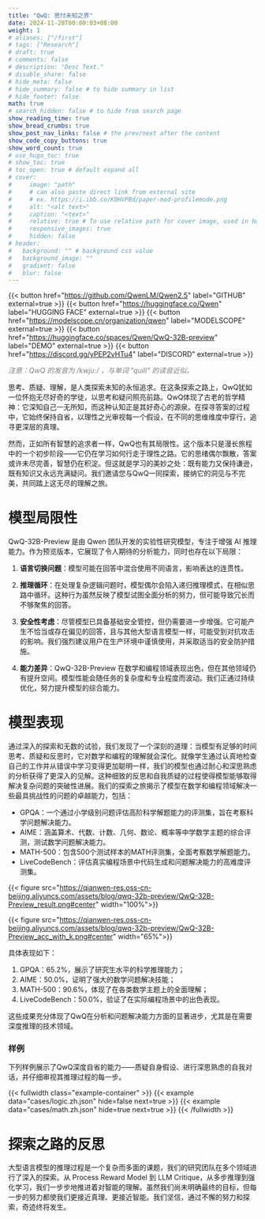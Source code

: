 ```yaml
---
title: "QwQ: 思忖未知之界"
date: 2024-11-28T00:00:03+08:00
weight: 1
# aliases: ["/first"]
# tags: ["Research"]
# draft: true
# comments: false
# description: "Desc Text."
# disable_share: false
# hide_meta: false
# hide_summary: false # to hide summary in list
# hide_footer: false
math: true
# search_hidden: false # to hide from search page
show_reading_time: true
show_bread_crumbs: true
show_post_nav_links: false # the prev/next after the content
show_code_copy_buttons: true
show_word_count: true
# use_hugo_toc: true
# show_toc: true
# toc_open: true # default expand all
# cover:
#     image: "path"
#     # can also paste direct link from external site
#     # ex. https://i.ibb.co/K0HVPBd/paper-mod-profilemode.png
#     alt: "<alt text>"
#     caption: "<text>"
#     relative: true # To use relative path for cover image, used in hugo Page-bundles
#     responsive_images: true
#     hidden: false
# header:
#   background: "" # background css value
#   background_image: ""
#   gradient: false
#   blur: false
---
```



{{< button href="https://github.com/QwenLM/Qwen2.5" label="GITHUB" external=true >}}
{{< button href="https://huggingface.co/Qwen" label="HUGGING FACE" external=true >}}
{{< button href="https://modelscope.cn/organization/qwen" label="MODELSCOPE" external=true >}}
{{< button href="https://huggingface.co/spaces/Qwen/QwQ-32B-preview" label="DEMO" external=true >}}
{{< button href="https://discord.gg/yPEP2vHTu4" label="DISCORD" external=true >}}

<i style="color: grey;">注意：QwQ 的发音为 /kwju:/ ，与单词 "quill" 的读音近似。</i>

思考、质疑、理解，是人类探索未知的永恒追求。在这条探索之路上，QwQ犹如一位怀抱无尽好奇的学徒，以思考和疑问照亮前路。QwQ体现了古老的哲学精神：它深知自己一无所知，而这种认知正是其好奇心的源泉。在探寻答案的过程中，它始终保持自省，以理性之光审视每一个假设，在不同的思维维度中穿行，追寻更深层的真理。

然而，正如所有智慧的追求者一样，QwQ也有其局限性。这个版本只是漫长旅程中的一个初步阶段——它仍在学习如何行走于理性之路。它的思绪偶尔飘散，答案或许未尽完善，智慧仍在积淀。但这就是学习的美妙之处：既有能力又保持谦逊，既有知识又永远充满疑问。我们邀请您与QwQ一同探索，接纳它的洞见与不完美，共同踏上这无尽的理解之旅。

# 模型局限性

QwQ-32B-Preview 是由 Qwen 团队开发的实验性研究模型，专注于增强 AI 推理能力。作为预览版本，它展现了令人期待的分析能力，同时也存在以下局限：

1. **语言切换问题**：模型可能在回答中混合使用不同语言，影响表达的连贯性。

2. **推理循环**：在处理复杂逻辑问题时，模型偶尔会陷入递归推理模式，在相似思路中循环。这种行为虽然反映了模型试图全面分析的努力，但可能导致冗长而不够聚焦的回答。

3. **安全性考虑**：尽管模型已具备基础安全管控，但仍需要进一步增强。它可能产生不恰当或存在偏见的回答，且与其他大型语言模型一样，可能受到对抗攻击的影响。我们强烈建议用户在生产环境中谨慎使用，并采取适当的安全防护措施。

4. **能力差异**：QwQ-32B-Preview 在数学和编程领域表现出色，但在其他领域仍有提升空间。模型性能会随任务的复杂度和专业程度而波动。我们正通过持续优化，努力提升模型的综合能力。



# 模型表现

通过深入的探索和无数的试验，我们发现了一个深刻的道理：当模型有足够的时间思考、质疑和反思时，它对数学和编程的理解就会深化。就像学生通过认真地检查自己的工作并从错误中学习变得更加聪明一样，我们的模型也通过耐心和深思熟虑的分析获得了更深入的见解。这种细致的反思和自我质疑的过程使得模型能够取得解决复杂问题的突破性进展。我们的探索之旅揭示了模型在数学和编程领域解决一些最具挑战性的问题的卓越能力，包括：


* GPQA：一个通过小学级别问题评估高阶科学解题能力的评测集，旨在考察科学问题解决能力。
* AIME：涵盖算术、代数、计数、几何、数论、概率等中学数学主题的综合评测，测试数学问题解决能力。
* MATH-500：包含500个测试样本的MATH评测集，全面考察数学解题能力。
* LiveCodeBench：评估真实编程场景中代码生成和问题解决能力的高难度评测集。

{{< figure src="https://qianwen-res.oss-cn-beijing.aliyuncs.com/assets/blog/qwq-32b-preview/QwQ-32B-Preview_result.png#center" width="100%">}}

{{< figure src="https://qianwen-res.oss-cn-beijing.aliyuncs.com/assets/blog/qwq-32b-preview/QwQ-32B-Preview_acc_with_k.png#center" width="65%">}}


具体表现如下：

1. GPQA：65.2%，展示了研究生水平的科学推理能力；
2. AIME：50.0%，证明了强大的数学问题解决技能；
3. MATH-500：90.6%，体现了在各类数学主题上的全面理解；
4. LiveCodeBench：50.0%，验证了在实际编程场景中的出色表现。

这些成果充分体现了QwQ在分析和问题解决能力方面的显著进步，尤其是在需要深度推理的技术领域。

### 样例

下列样例展示了QwQ深度自省的能力——质疑自身假设、进行深思熟虑的自我对话，并仔细审视其推理过程的每一步。


{{< fullwidth class="example-container" >}}
{{< example data="cases/logic.zh.json" hide=false next=true >}}
{{< example data="cases/math.zh.json" hide=true next=true >}}
{{< /fullwidth >}}


# 探索之路的反思

大型语言模型的推理过程是一个复杂而多面的课题，我们的研究团队在多个领域进行了深入的探索。从 Process Reward Model 到 LLM Critique，从多步推理到强化学习，我们一步步地推进着对智能的理解。虽然我们尚未明确最终的目标，但每一步的努力都使我们更接近真理、更接近智能。我们坚信，通过不懈的努力和探索，奇迹终将发生。
